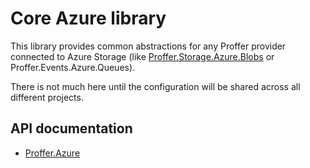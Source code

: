 # Core Azure library

This library provides common abstractions for any Proffer provider connected to Azure Storage (like [Proffer.Storage.Azure.Blobs](../../storage/azure/blobs) or Proffer.Events.Azure.Queues).

There is not much here until the configuration will be shared across all different projects.

## API documentation

- [Proffer.Azure](./api)